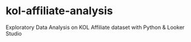 # kol-affiliate-analysis
Exploratory Data Analysis on KOL Affiliate dataset with Python &amp; Looker Studio
